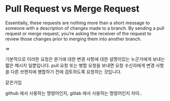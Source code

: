 # Pull Request vs Merge Request

Essentially, these requests are nothing more than a short message to someone with a description of changes made to a branch. By sending a pull request or merge request, you’re asking the receiver of the request to review those changes prior to merging them into another branch.

=> 

기본적으로 이러한 요청은 분기에 대한 변경 사항에 대한 설명이있는 누군가에게 보내는 짧은 메시지 일뿐입니다. pull 요청 또는 병합 요청을 보내면 요청 수신자에게 변경 사항을 다른 브랜치에 병합하기 전에 검토하도록 요청하는 것입니다.

같은거임

github 에서 사용하는 명령어인지, gitlab 에서 사용하는 명령어인지 차이..
